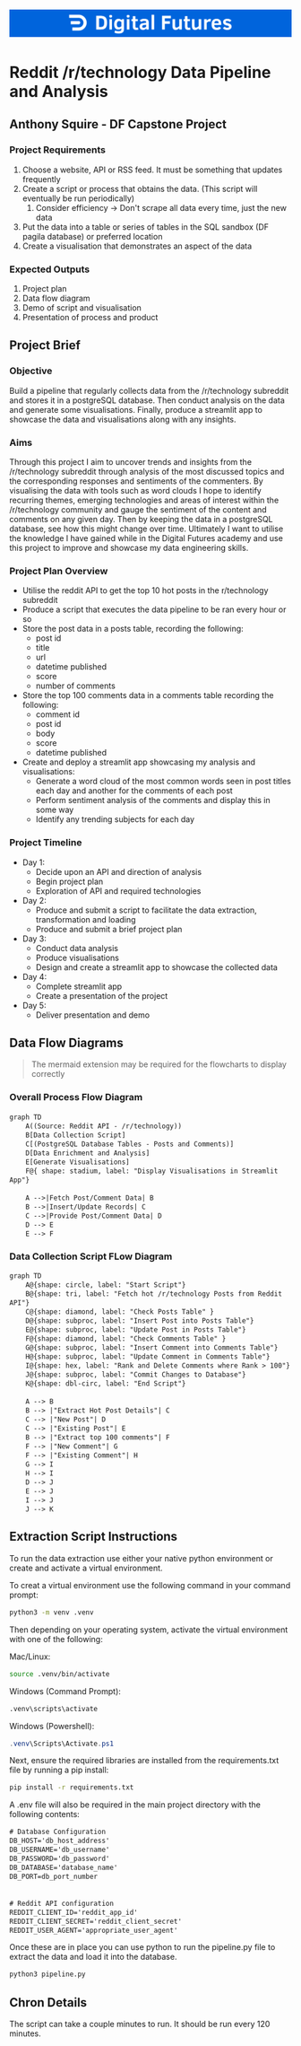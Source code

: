 # ![Digital Futures Academy](https://github.com/digital-futures-academy/DataScienceMasterResources/blob/main/Resources/datascience-notebook-header.png?raw=true)

# Reddit /r/technology Data Pipeline and Analysis
## Anthony Squire - DF Capstone Project

### Project Requirements
1. Choose a website, API or RSS feed. It must be something that updates frequently
2. Create a script or process that obtains the data. (This script will eventually be run periodically)
   1. Consider efficiency -> Don't scrape all data every time, just the new data
3. Put the data into a table or series of tables in the SQL sandbox (DF pagila database) or preferred location
4. Create a visualisation that demonstrates an aspect of the data

### Expected Outputs
1. Project plan
2. Data flow diagram
3. Demo of script and visualisation
4. Presentation of process and product

## Project Brief
### Objective
Build a pipeline that regularly collects data from the /r/technology subreddit and stores it in a postgreSQL database. Then conduct analysis on the data and generate some visualisations. Finally, produce a streamlit app to showcase the data and visualisations along with any insights.

### Aims
Through this project I aim to uncover trends and insights from the /r/technology subreddit through analysis of the most discussed topics and the corresponding responses and sentiments of the commenters. By visualising the data with tools such as word clouds I hope to identify recurring themes, emerging technologies and areas of interest within the /r/technology community and gauge the sentiment of the content and comments on any given day. Then by keeping the data in a postgreSQL database, see how this might change over time. Ultimately I want to utilise the knowledge I have gained while in the Digital Futures academy and use this project to improve and showcase my data engineering skills.

### Project Plan Overview
- Utilise the reddit API to get the top 10 hot posts in the r/technology subreddit
- Produce a script that executes the data pipeline to be ran every hour or so
- Store the post data in a posts table, recording the following:
  - post id
  - title 
  - url 
  - datetime published
  - score
  - number of comments
- Store the top 100 comments data in a comments table recording the following:
  -  comment id
  -  post id
  -  body
  -  score
  -  datetime published
- Create and deploy a streamlit app showcasing my analysis and visualisations:
  - Generate a word cloud of the most common words seen in post titles each day and another for the comments of each post
  - Perform sentiment analysis of the comments and display this in some way
  - Identify any trending subjects for each day

### Project Timeline
- Day 1:
  - Decide upon an API and direction of analysis
  - Begin project plan
  - Exploration of API and required technologies
- Day 2:
  - Produce and submit a script to facilitate the data extraction, transformation and loading
  - Produce and submit a brief project plan
- Day 3:
  - Conduct data analysis
  - Produce visualisations
  - Design and create a streamlit app to showcase the collected data
- Day 4:
  - Complete streamlit app
  - Create a presentation of the project
- Day 5:
  - Deliver presentation and demo

## Data Flow Diagrams
> The mermaid extension may be required for the flowcharts to display correctly
### Overall Process Flow Diagram

```mermaid
graph TD
    A((Source: Reddit API - /r/technology))
    B[Data Collection Script]
    C[(PostgreSQL Database Tables - Posts and Comments)]
    D[Data Enrichment and Analysis]
    E[Generate Visualisations]
    F@{ shape: stadium, label: "Display Visualisations in Streamlit App"}

    A -->|Fetch Post/Comment Data| B
    B -->|Insert/Update Records| C
    C -->|Provide Post/Comment Data| D
    D --> E
    E --> F
```


### Data Collection Script FLow Diagram

```mermaid
graph TD
    A@{shape: circle, label: "Start Script"}
    B@{shape: tri, label: "Fetch hot /r/technology Posts from Reddit API"}
    C@{shape: diamond, label: "Check Posts Table" }
    D@{shape: subproc, label: "Insert Post into Posts Table"}
    E@{shape: subproc, label: "Update Post in Posts Table"}
    F@{shape: diamond, label: "Check Comments Table" }
    G@{shape: subproc, label: "Insert Comment into Comments Table"}
    H@{shape: subproc, label: "Update Comment in Comments Table"}
    I@{shape: hex, label: "Rank and Delete Comments where Rank > 100"}
    J@{shape: subproc, label: "Commit Changes to Database"}
    K@{shape: dbl-circ, label: "End Script"}

    A --> B
    B --> |"Extract Hot Post Details"| C
    C --> |"New Post"| D
    C --> |"Existing Post"| E
    B --> |"Extract top 100 comments"| F
    F --> |"New Comment"| G
    F --> |"Existing Comment"| H
    G --> I
    H --> I
    D --> J
    E --> J
    I --> J
    J --> K
```

## Extraction Script Instructions
To run the data extraction use either your native python environment or create and activate a virtual environment.

To creat a virtual environment use the following command in your command prompt:
```bash
python3 -m venv .venv
```
Then depending on your operating system, activate the virtual environment with one of the following:

Mac/Linux:
```bash
source .venv/bin/activate
```
Windows (Command Prompt):
```cmd
.venv\scripts\activate
```
Windows (Powershell):
```powershell
.venv\Scripts\Activate.ps1
```

 Next, ensure the required libraries are installed from the requirements.txt file by running a pip install:

```bash
pip install -r requirements.txt
```

A .env file will also be required in the main project directory with the following contents:

```plaintext
# Database Configuration
DB_HOST='db_host_address'
DB_USERNAME='db_username'
DB_PASSWORD='db_password'
DB_DATABASE='database_name'
DB_PORT=db_port_number


# Reddit API configuration
REDDIT_CLIENT_ID='reddit_app_id'
REDDIT_CLIENT_SECRET='reddit_client_secret'
REDDIT_USER_AGENT='appropriate_user_agent'
```
Once these are in place you can use python to run the pipeline.py file to extract the data and load it into the database.
```bash
python3 pipeline.py
```
## Chron Details
The script can take a couple minutes to run.
It should be run every 120 minutes.